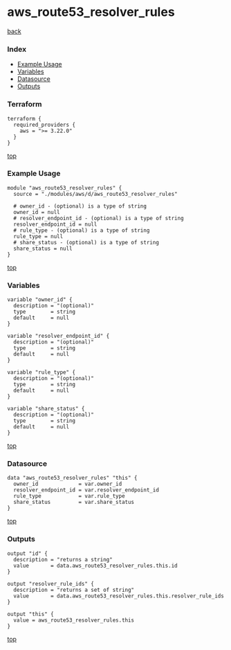 # aws_route53_resolver_rules

[back](../aws.md)

### Index

- [Example Usage](#example-usage)
- [Variables](#variables)
- [Datasource](#datasource)
- [Outputs](#outputs)

### Terraform

```hcl
terraform {
  required_providers {
    aws = ">= 3.22.0"
  }
}
```

[top](#index)

### Example Usage

```hcl
module "aws_route53_resolver_rules" {
  source = "./modules/aws/d/aws_route53_resolver_rules"

  # owner_id - (optional) is a type of string
  owner_id = null
  # resolver_endpoint_id - (optional) is a type of string
  resolver_endpoint_id = null
  # rule_type - (optional) is a type of string
  rule_type = null
  # share_status - (optional) is a type of string
  share_status = null
}
```

[top](#index)

### Variables

```hcl
variable "owner_id" {
  description = "(optional)"
  type        = string
  default     = null
}

variable "resolver_endpoint_id" {
  description = "(optional)"
  type        = string
  default     = null
}

variable "rule_type" {
  description = "(optional)"
  type        = string
  default     = null
}

variable "share_status" {
  description = "(optional)"
  type        = string
  default     = null
}
```

[top](#index)

### Datasource

```hcl
data "aws_route53_resolver_rules" "this" {
  owner_id             = var.owner_id
  resolver_endpoint_id = var.resolver_endpoint_id
  rule_type            = var.rule_type
  share_status         = var.share_status
}
```

[top](#index)

### Outputs

```hcl
output "id" {
  description = "returns a string"
  value       = data.aws_route53_resolver_rules.this.id
}

output "resolver_rule_ids" {
  description = "returns a set of string"
  value       = data.aws_route53_resolver_rules.this.resolver_rule_ids
}

output "this" {
  value = aws_route53_resolver_rules.this
}
```

[top](#index)